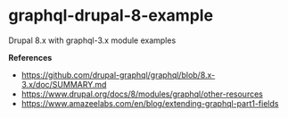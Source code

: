 # graphql-drupal-8-example
Drupal 8.x with graphql-3.x module examples

**References**

- https://github.com/drupal-graphql/graphql/blob/8.x-3.x/doc/SUMMARY.md
- https://www.drupal.org/docs/8/modules/graphql/other-resources
- https://www.amazeelabs.com/en/blog/extending-graphql-part1-fields
